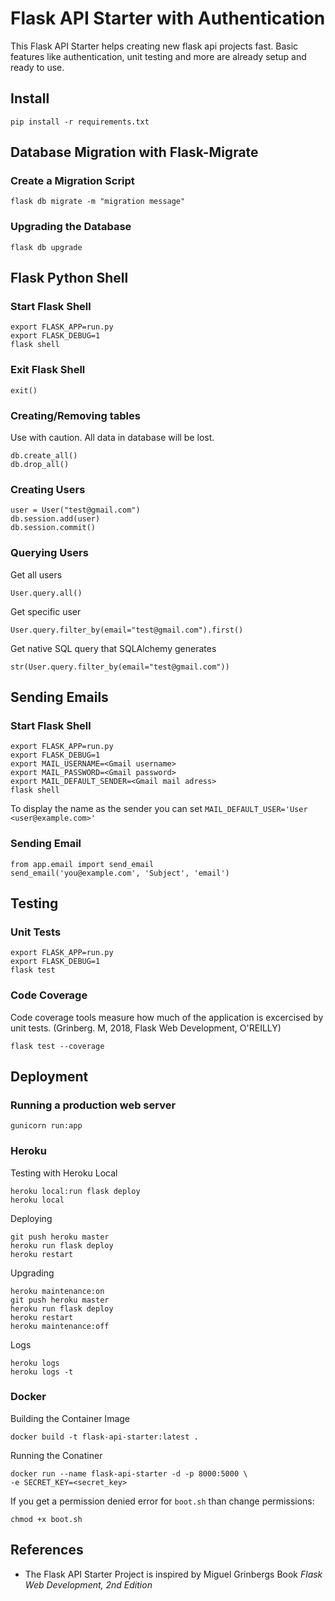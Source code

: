 # Flask API Starter with Authentication
This Flask API Starter helps creating new flask api projects fast.
Basic features like authentication, unit testing and more are already setup and ready to use.
## Install
    pip install -r requirements.txt

## Database Migration with Flask-Migrate

### Create a Migration Script
    flask db migrate -m "migration message"
    
### Upgrading the Database
    flask db upgrade
    
## Flask Python Shell

### Start Flask Shell
    export FLASK_APP=run.py
    export FLASK_DEBUG=1
    flask shell

### Exit Flask Shell
    exit()
    
### Creating/Removing tables
Use with caution. All data in database will be lost.

    db.create_all()
    db.drop_all()
    
### Creating Users
    user = User("test@gmail.com")
    db.session.add(user)
    db.session.commit()

### Querying Users
Get all users

    User.query.all()

Get specific user

    User.query.filter_by(email="test@gmail.com").first()

Get native SQL query that SQLAlchemy generates
    
    str(User.query.filter_by(email="test@gmail.com"))
    
## Sending Emails

### Start Flask Shell 
    export FLASK_APP=run.py
    export FLASK_DEBUG=1
    export MAIL_USERNAME=<Gmail username>
    export MAIL_PASSWORD=<Gmail password>
    export MAIL_DEFAULT_SENDER=<Gmail mail adress>
    flask shell
    
To display the name as the sender you can set ```MAIL_DEFAULT_USER='User <user@example.com>'```

### Sending Email
    from app.email import send_email
    send_email('you@example.com', 'Subject', 'email')
    
## Testing
### Unit Tests
    export FLASK_APP=run.py
    export FLASK_DEBUG=1
    flask test

### Code Coverage
Code coverage tools measure how much of the application is excercised by unit tests. (Grinberg. M, 2018, Flask Web Development, O'REILLY)

    flask test --coverage
    
## Deployment

### Running a production web server
    gunicorn run:app
    
### Heroku
Testing with Heroku Local
    
    heroku local:run flask deploy
    heroku local

Deploying
    
    git push heroku master
    heroku run flask deploy
    heroku restart

Upgrading

    heroku maintenance:on
    git push heroku master
    heroku run flask deploy
    heroku restart
    heroku maintenance:off    

Logs

    heroku logs
    heroku logs -t
    
### Docker
Building the Container Image

    docker build -t flask-api-starter:latest .

Running the Conatiner

    docker run --name flask-api-starter -d -p 8000:5000 \
    -e SECRET_KEY=<secret_key>
    
If you get a permission denied error for ```boot.sh``` than change permissions:

    chmod +x boot.sh

## References
* The Flask API Starter Project is inspired by Miguel Grinbergs Book _Flask Web Development, 2nd Edition_